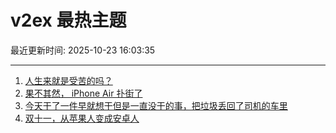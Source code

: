 # v2ex 最热主题

最近更新时间: 2025-10-23 16:03:35

--- 
1. [人生来就是受苦的吗？](https://www.v2ex.com/t/1167741) 
2. [果不其然， iPhone Air 扑街了](https://www.v2ex.com/t/1167722) 
3. [今天干了一件早就想干但是一直没干的事，把垃圾丢回了司机的车里](https://www.v2ex.com/t/1167746) 
4. [双十一，从苹果人变成安卓人](https://www.v2ex.com/t/1167757) 
